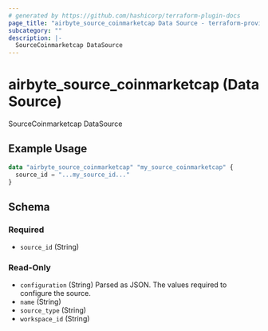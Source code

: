 ```yaml
---
# generated by https://github.com/hashicorp/terraform-plugin-docs
page_title: "airbyte_source_coinmarketcap Data Source - terraform-provider-airbyte"
subcategory: ""
description: |-
  SourceCoinmarketcap DataSource
---
```


# airbyte_source_coinmarketcap (Data Source)

SourceCoinmarketcap DataSource

## Example Usage

```terraform
data "airbyte_source_coinmarketcap" "my_source_coinmarketcap" {
  source_id = "...my_source_id..."
}
```

<!-- schema generated by tfplugindocs -->
## Schema

### Required

- `source_id` (String)

### Read-Only

- `configuration` (String) Parsed as JSON.
The values required to configure the source.
- `name` (String)
- `source_type` (String)
- `workspace_id` (String)


